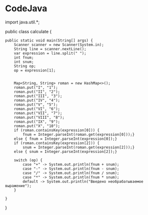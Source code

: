 # CodeJava
import java.util.*;

public class calculate {


    public static void main(String[] args) {
        Scanner scanner = new Scanner(System.in);
        String line = scanner.nextLine();
        var expression = line.split(" ");
        int fnum;
        int snum;
        String op;
        op = expression[1];


        Map<String, String> roman = new HashMap<>();
        roman.put("I", "1");
        roman.put("II", "2");
        roman.put("III", "3");
        roman.put("IV", "4");
        roman.put("V", "5");
        roman.put("VI", "6");
        roman.put("VII", "7");
        roman.put("VIII", "8");
        roman.put("IX", "9");
        roman.put("X", "10");
        if (roman.containsKey(expression[0])) {
            fnum = Integer.parseInt(roman.get(expression[0]));}
        else { fnum = Integer.parseInt(expression[0]);}
        if (roman.containsKey(expression[2])) {
            snum = Integer.parseInt(roman.get(expression[2]));}
        else { snum = Integer.parseInt(expression[2]);}

        switch (op) {
            case "+" -> System.out.println(fnum + snum);
            case "-" -> System.out.println(fnum - snum);
            case "/" -> System.out.println(fnum / snum);
            case "*" -> System.out.println(fnum * snum);
            default -> System.out.println("Введено необрабатываемое выражение");
        }

    }

}
